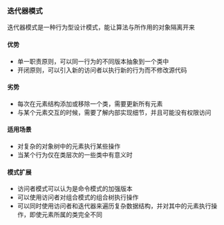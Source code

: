 ### 迭代器模式
迭代器模式是一种行为型设计模式，能让算法与所作用的对象隔离开来

#### 优势
* 单一职责原则，可以同一行为的不同版本抽象到一个类中
* 开闭原则，可以引入新的访问者以执行新的行为而不修改源代码

#### 劣势
* 每次在元素结构添加或移除一个类，需要更新所有元素
* 与某个元素交互的时候，需要了解内部实现细节，并且可能没有权限访问

#### 适用场景
* 对复杂的对象树中的元素执行某些操作
* 当某个行为仅在类层次的一些类中有意义时

#### 模式扩展
* 访问者模式可以认为是命令模式的加强版本
* 可以使用访问者对组合模式的组合树执行操作
* 可以同时使用访问者和迭代器来遍历复杂数据结构，并对其中的元素执行操作，即使元素所属的类完全不同